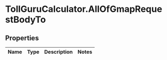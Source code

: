# TollGuruCalculator.AllOfGmapRequestBodyTo

## Properties
Name | Type | Description | Notes
------------ | ------------- | ------------- | -------------
